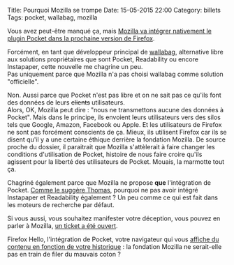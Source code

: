Title: Pourquoi Mozilla se trompe
Date: 15-05-2015 22:00
Category: billets
Tags: pocket, wallabag, mozilla

Vous avez peut-être manqué ça, mais [Mozilla va intégrer nativement le plugin Pocket dans la prochaine version de Firefox](http://techdows.com/2015/05/mozilla-integrates-pocket-into-firefox-nightly.html).

Forcément, en tant que développeur principal de [wallabag](https://www.wallabag.org), alternative libre aux solutions propriétaires que sont Pocket, Readability ou encore Instapaper, cette nouvelle me chagrine un peu.  
Pas uniquement parce que Mozilla n'a pas choisi wallabag comme solution "officielle".

Non. Aussi parce que Pocket n'est pas libre et on ne sait pas ce qu'ils font des données de leurs <strike>clients</strike> utilisateurs.  
Alors, OK, Mozilla peut dire : "nous ne transmettons aucune des données à Pocket". Mais dans le principe, ils envoient leurs utilisateurs vers des silos tels que Google, Amazon, Facebook ou Apple. Et les utilisateurs de Firefox ne sont pas forcément conscients de ça. Mieux, ils utilisent Firefox car ils se disent qu'il y a une certaine éthique derrière la fondation Mozilla. De source proche du dossier, il paraitrait que Mozilla s'attèlerait à faire changer les conditions d'utilisation de Pocket, histoire de nous faire croire qu'ils agissent pour la liberté des utilisateurs de Pocket. Mouais, la marmotte tout ça.

Chagriné également parce que Mozilla ne propose **que** l'intégration de Pocket. [Comme le suggère Thomas](https://twitter.com/TcitWorld/status/599149667880939520), pourquoi ne pas avoir intégré Instapaper et Readability également ? Un peu comme ce qui est fait dans les moteurs de recherche par défaut.

Si vous aussi, vous souhaitez manifester votre déception, vous pouvez en parler à Mozilla, [un ticket a été ouvert](https://bugzilla.mozilla.org/show_bug.cgi?id=1163434).

Firefox Hello, l'intégration de Pocket, votre navigateur qui vous [affiche du contenu en fonction de votre historique](http://www.ghacks.net/2015/05/15/mozilla-adds-suggested-sites-feature-to-new-tab-page/) : la fondation Mozilla ne serait-elle pas en train de filer du mauvais coton ?
